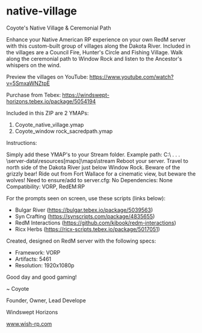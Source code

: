 # native-village

Coyote's Native Village & Ceremonial Path

Enhance your Native American RP experience on your own RedM server with this custom-built group of villages along the Dakota River. Included in the villages are a Council Fire, Hunter's Circle and Fishing Village. Walk along the ceremonial path to Window Rock and listen to the Ancestor's whispers on the wind.

Preview the villages on YouTube: https://www.youtube.com/watch?v=5SmxaWNZtpE

Purchase from Tebex: https://windswept-horizons.tebex.io/package/5054194


Included in this ZIP are 2 YMAPs:
1) Coyote_native_village.ymap
2) Coyote_window rock_sacredpath.ymap
 

Instructions: 

Simply add these YMAP's to your Stream folder.
Example path: C:\ . . . \server-data\resources\[maps]\maps\stream
Reboot your server.
Travel to north side of the Dakota River just below Window Rock. Beware of the grizzly bear! Ride out from Fort Wallace for a cinematic view, but beware the wolves!
Need to ensure/add to server.cfg: No
Dependencies: None
Compatibility: VORP, RedEM:RP

For the prompts seen on screen, use these scripts (links below):
- Bulgar River (https://bulgar.tebex.io/package/5039563)
- Syn Crafting (https://synscripts.com/package/4835655)
- RedM Interactions (https://github.com/kibook/redm-interactions)
- Ricx Herbs (https://ricx-scripts.tebex.io/package/5017051)


Created, designed on RedM server with the following specs:
- Framework: VORP
- Artifacts: 5461
- Resolution: 1920x1080p


Good day and good gaming!

~ Coyote
 

Founder, Owner, Lead Develope

Windswept Horizons

www.wish-rp.com


